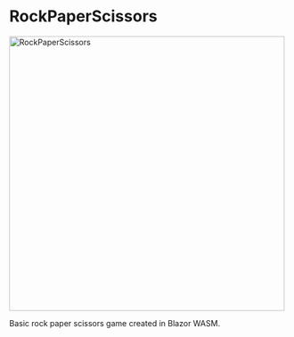 # RockPaperScissors

<img width="494" alt="RockPaperScissors" src="https://github.com/CraigFW/RockPaperScissors/assets/4436733/91a26921-3da4-4245-9c0b-88d406439736">

Basic rock paper scissors game created in Blazor WASM.

